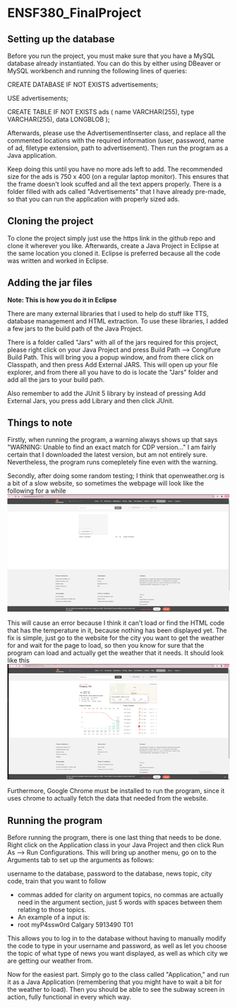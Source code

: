 # ENSF380_FinalProject

## Setting up the database

Before you run the project, you must make sure that you have a MySQL database already instantiated.
You can do this by either using DBeaver or MySQL workbench and running the following lines of queries:

CREATE DATABASE IF NOT EXISTS advertisements;

USE advertisements;

CREATE TABLE IF NOT EXISTS ads (
    name VARCHAR(255),
    type VARCHAR(255),
    data LONGBLOB
);

Afterwards, please use the AdvertisementInserter class, and replace all the commented locations with
the required information (user, password, name of ad, filetype extension, path to advertisement). Then run the program as a Java application.

Keep doing this until you have no more ads left to add. The recommended size for the ads is 750 x 400 (on a regular laptop monitor). This ensures that the frame doesn't look scuffed and all the text appers properly. There is a folder filled with ads called "Advertisements" that I have already pre-made, so that you can run the application with properly sized ads.

## Cloning the project

To clone the project simply just use the https link in the github repo and clone it wherever you like. Afterwards, create a Java Project in Eclipse at the same location you cloned it. Eclipse is preferred because all the code was written and worked in Eclipse. 

## Adding the jar files

**Note: This is how you do it in Eclipse**

There are many external libraries that I used to help do stuff like TTS, database management and HTML extraction. To use these libraries, I added a few jars to the build path of the Java Project. 

There is a folder called "Jars" with all of the jars required for this project, please right click on your Java Project and press Build Path --> Congifure Build Path. This will bring you a popup window, and from there click on Classpath, and then press Add External JARS. This will open up your file explorer, and from there all you have to do is locate the "Jars" folder and add all the jars to your build path.

Also remember to add the JUnit 5 library by instead of pressing Add External Jars, you press add Library and then click JUnit.

## Things to note

Firstly, when running the program, a warning always shows up that says
"WARNING: Unable to find an exact match for CDP version..."
I am fairly certain that I downloaded the latest version, but am not entirely sure. Nevertheless, the program runs comepletely fine even with the warning.

Secondly, after doing some random testing; I think that openweather.org is a bit of a slow website, so sometimes the webpage will look like the following for a while ![alt text](image.png)

This will cause an error because I think it can't load or find the HTML code that has the temperature in it, because nothing has been displayed yet. The fix is simple, just go to the website for the city you want to get the weather for and wait for the page to load, so then you know for sure that the program can load and actually get the weather that it needs. It should look like this ![alt text](image-2.png)

Furthermore, Google Chrome must be installed to run the program, since it uses chrome to actually fetch the data that needed from the website.

## Running the program

Before running the program, there is one last thing that needs to be done. Right click on the Application class in your Java Project and then click Run As --> Run Configurations. This will bring up another menu, go on to the Arguments tab to set up the arguments as follows:

username to the database, password to the database, news topic, city code, train that you want to follow

* commas added for clarity on argument topics, no commas are actually need in the argument section, just 5 words with spaces between them relating to those topics.
* An example of a input is:
* root myP4ssw0rd Calgary 5913490 T01

This allows you to log in to the database without having to manually modify the code to type in your username and password, as well as let you choose the topic of what type of news you want displayed, as well as which city we are getting our weather from.

Now for the easiest part. Simply go to the class called "Application," and run it as a Java Application (remembering that you might have to wait a bit for the weather to load). Then you should be able to see the subway screen in action, fully functional in every which way.
